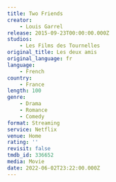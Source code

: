 ```yaml
---
title: Two Friends
creator:
    - Louis Garrel
release: 2015-09-23T00:00:00.000Z
studios:
    - Les Films des Tournelles
original_title: Les deux amis
original_language: fr
language:
    - French
country:
    - France
length: 100
genre:
    - Drama
    - Romance
    - Comedy
format: Streaming
service: Netflix
venue: Home
rating: ''
revisit: false
tmdb_id: 336652
media: Movie
date: 2022-06-02T23:22:00.000Z
---
```

